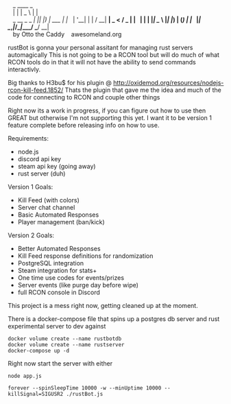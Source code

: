                   _   ____        _   
                 | | |  _ \      | |  
   _ __ _   _ ___| |_| |_) | ___ | |_ 
  | '__| | | / __| __|  _ < / _ \| __|
  | |  | |_| \__ \ |_| |_) | (_) | |_ 
  |_|   \__,_|___/\__|____/ \___/ \__|
                                             
       by Otto the Caddy
       awesomeland.org

rustBot is gonna your personal assitant for managing rust servers automagically
This is not going to be a RCON tool but will do much of what RCON tools do in that it will not have the ability to send commands interactivly. 

Big thanks to H3bu$ for his plugin @ http://oxidemod.org/resources/nodejs-rcon-kill-feed.1852/
Thats the plugin that gave me the idea and much of the code for connecting to RCON and couple other things

Right now its a work in progress, if you can figure out how to use then GREAT but otherwise I'm not supporting this yet. I want it to be version 1 feature complete before releasing info on how to use.

Requirements:
* node.js
* discord api key
* steam api key (going away)
* rust server (duh)

Version 1 Goals:
* Kill Feed (with colors)
* Server chat channel
* Basic Automated Responses
* Player management (ban/kick)

Version 2 Goals:
* Better Automated Responses
* Kill Feed response definitions for randomization
* PostgreSQL integration
* Steam integration for stats+
* One time use codes for events/prizes
* Server events (like purge day before wipe)
* full RCON console in Discord

This project is a mess right now, getting cleaned up at the moment.

There is a docker-compose file that spins up a postgres db server and rust experimental server to dev against
```
docker volume create --name rustbotdb
docker volume create --name rustserver
docker-compose up -d
```

Right now start the server with either
```
node app.js
```
```
forever --spinSleepTime 10000 -w --minUptime 10000 --killSignal=SIGUSR2 ./rustBot.js
```